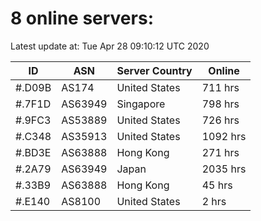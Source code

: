 # 8 online servers:

Latest update at: Tue Apr 28 09:10:12 UTC 2020

| ID | ASN | Server Country | Online |
| -- | --- | -------------- | ------ |
| #.D09B | AS174 | United States | 711 hrs |
| #.7F1D | AS63949 | Singapore | 798 hrs |
| #.9FC3 | AS53889 | United States | 726 hrs |
| #.C348 | AS35913 | United States | 1092 hrs |
| #.BD3E | AS63888 | Hong Kong | 271 hrs |
| #.2A79 | AS63949 | Japan | 2035 hrs |
| #.33B9 | AS63888 | Hong Kong | 45 hrs |
| #.E140 | AS8100 | United States | 2 hrs |

